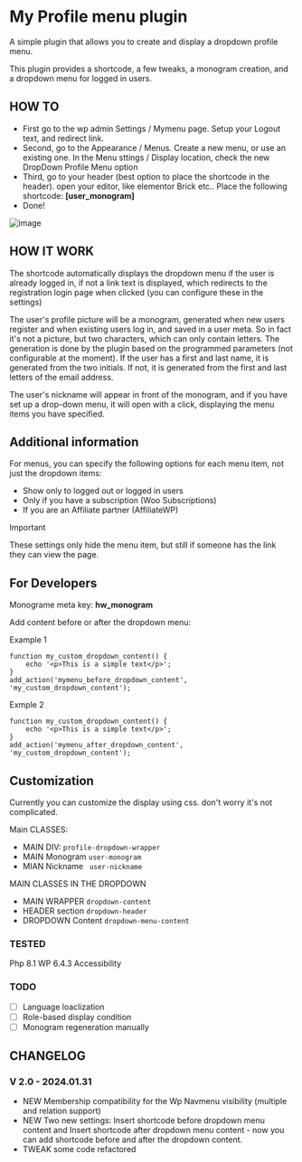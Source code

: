# My Profile menu plugin

A simple plugin that allows you to create and display a dropdown profile menu.

This plugin provides a shortcode, a few tweaks, a monogram creation, and a dropdown menu for logged in users.

## HOW TO

* First go to the wp admin Settings / Mymenu page. Setup your Logout text, and redirect link.
* Second, go to the Appearance / Menus. Create a new menu, or use an existing one. In the Menu sttings / Display location, check the new DropDown Profile Menu option
* Third, go to your header (best option to place the shortcode in the header). open your editor, like elementor Brick etc.. Place the following shortcode: **[user_monogram]**
* Done!

![image](https://github.com/Lonsdale201/wp-mymenu/assets/23199033/43d26cda-ac60-4b38-abcd-90e5a74e4106)


## HOW IT WORK

The shortcode automatically displays the dropdown menu if the user is already logged in, if not a link text is displayed, which redirects to the registration login page when clicked (you can configure these in the settings)

The user's profile picture will be a monogram, generated when new users register and when existing users log in, and saved in a user meta. So in fact it's not a picture, but two characters, which can only contain letters. The generation is done by the plugin based on the programmed parameters (not configurable at the moment). If the user has a first and last name, it is generated from the two initials. If not, it is generated from the first and last letters of the email address.

The user's nickname will appear in front of the monogram, and if you have set up a drop-down menu, it will open with a click, displaying the menu items you have specified. 

## Additional information

For menus, you can specify the following options for each menu item, not just the dropdown items:

* Show only to logged out or logged in users
* Only if you have a subscription (Woo Subscriptions)
* If you are an Affiliate partner (AffiliateWP)

> [!IMPORTANT]
> These settings only hide the menu item, but still if someone has the link they can view the page.

## For Developers

Monograme meta key: **hw_monogram**

Add content before or after the dropdown menu:

Example 1
```
function my_custom_dropdown_content() {
    echo '<p>This is a simple text</p>';
}
add_action('mymenu_before_dropdown_content', 'my_custom_dropdown_content');
```

Exmple 2

```
function my_custom_dropdown_content() {
    echo '<p>This is a simple text</p>';
}
add_action('mymenu_after_dropdown_content', 'my_custom_dropdown_content');
```

## Customization

Currently you can customize the display using css. don't worry it's not complicated.

Main CLASSES:

- MAIN DIV: <code>profile-dropdown-wrapper</code>
- MAIN Monogram <code>user-monogram</code>
- MIAN Nickname <code> user-nickname </code>

MAIN CLASSES IN THE DROPDOWN

- MAIN WRAPPER <code>dropdown-content</code>
- HEADER section <code>dropdown-header</code>
- DROPDOWN Content <code>dropdown-menu-content</code>

### TESTED

Php 8.1
WP 6.4.3
Accessibility

### TODO

- [ ] Language loaclization
- [ ] Role-based display condition
- [ ] Monogram regeneration manually

## CHANGELOG

### V 2.0 - 2024.01.31

* NEW Membership compatibility for the Wp Navmenu visibility (multiple and relation support)
* NEW Two new settings: Insert shortcode before dropdown menu content and Insert shortcode after dropdown menu content - now you can add shortcode before and after the dropdown content. 
* TWEAK some code refactored


